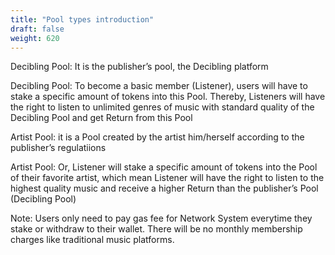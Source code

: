 ```yaml
---
title: "Pool types introduction"
draft: false
weight: 620
---
```


Decibling Pool: It is the publisher’s pool, the Decibling platform

Decibling Pool: To become a basic member (Listener), users will have to stake a specific amount of tokens into this Pool. Thereby, Listeners will have the right to listen to unlimited genres of music with standard quality of the Decibling Pool and get Return from this Pool


Artist Pool: it is a Pool created by the artist him/herself according to the publisher’s regulatiions

Artist Pool: Or, Listener will stake a specific amount of tokens into the Pool of their favorite artist, which mean Listener will have the right to listen to the highest quality music and receive a higher Return than the publisher’s Pool (Decibling Pool)

Note: Users only need to pay gas fee for Network System everytime they stake or withdraw to their wallet. There will be no monthly membership charges like traditional music platforms.
